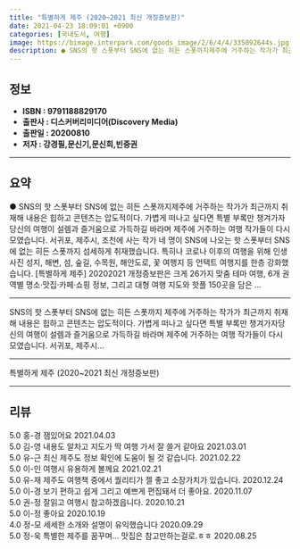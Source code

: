 ```yaml
---
title: "특별하게 제주 (2020~2021 최신 개정증보판)"
date: 2021-04-23 18:09:01 +0900
categories: [국내도서, 여행]
image: https://bimage.interpark.com/goods_image/2/6/4/4/335092644s.jpg
description: ● SNS의 핫 스폿부터 SNS에 없는 히든 스폿까지제주에 거주하는 작가가 최근까지 취재해 내용은 힙하고 콘텐츠는 압도적이다. 가볍게 떠나고 싶다면 특별 부록만 챙겨가자 당신의 여행이 설렘과 즐거움으로 가득하길 바라며 제주에 거주하는 여행 작가들이 다시 모였습니다. 서귀포, 제주시,
---
```


## **정보**

- **ISBN : 9791188829170**
- **출판사 : 디스커버리미디어(Discovery Media)**
- **출판일 : 20200810**
- **저자 : 강경필,문신기,문신희,빈중권**

------



## **요약**

●  SNS의 핫 스폿부터 SNS에 없는 히든 스폿까지제주에 거주하는 작가가 최근까지 취재해 내용은 힙하고 콘텐츠는 압도적이다. 가볍게 떠나고 싶다면 특별 부록만 챙겨가자 당신의 여행이 설렘과 즐거움으로 가득하길 바라며 제주에 거주하는 여행 작가들이 다시 모였습니다. 서귀포, 제주시, 조천에 사는 작가 네 명이 SNS에 나오는 핫 스폿부터 SNS에 없는 히든 스폿까지 섬세하게 취재했습니다. 특히나 코로나 이후의 여행을 위해 인생 사진 성지, 해변, 섬, 숲길, 수목원, 해안도로, 꽃 여행지 등 언택트 여행지를 한층 강화했습니다. [특별하게 제주] 20202021 개정증보판은 크게 26가지 맞춤 테마 여행, 6개 권역별 명소·맛집·카페·쇼핑 정보, 그리고 대형 여행 지도와 핫플 150곳을 담은 ...

------

SNS의 핫 스폿부터 SNS에 없는 히든 스폿까지
제주에 거주하는 작가가 최근까지 취재해 내용은 힙하고 콘텐츠는 압도적이다. 가볍게 떠나고 싶다면 특별 부록만 챙겨가자당신의 여행이 설렘과 즐거움으로 가득하길 바라며 제주에 거주하는 여행 작가들이 다시 모였습니다. 서귀포, 제주시... 

------


특별하게 제주 (2020~2021 최신 개정증보판) 

------


## **리뷰** 

5.0 홍-경 잼있어요  2021.04.03 <br/>5.0 김-영 내용도 알차고 지도가 딱 여행 가서 잘 쓸거 같아요 2021.03.01 <br/>5.0 유-근 최신 제주도 정보 확인에 도움이 될 것 같습니다. 2021.02.22 <br/>5.0 이-인 여행시 유용하게 볼께요 2021.02.21 <br/>5.0 유-재 제주도 여행책 중에서 퀄리티가 젤 좋고 소장가치가 있습니다. 2020.12.24 <br/>5.0 이-경 보기 편하고 쉽게 그리고 예쁘게 편집돼서 더 좋아요. 2020.11.07 <br/>5.0 권-정 잘읽고 여행시 참고하겠읍니다. 2020.10.21 <br/>5.0 이-정 좋아요 2020.10.19 <br/>4.0 정-모 세세한 소개와 설명이 유익했습니다 2020.09.29 <br/>5.0 정-욱 특별한 제주를 꿈꾸며...
맛집은 참고만하는걸로.ㅎㅎ 2020.08.25 <br/>